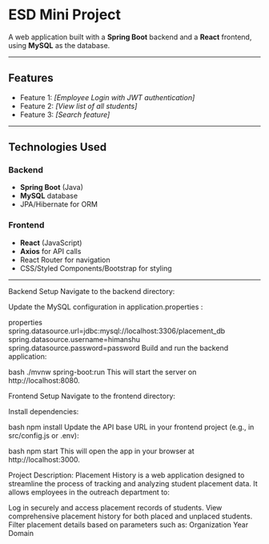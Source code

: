 # ESD Mini Project

A web application built with a **Spring Boot** backend and a **React** frontend, using **MySQL** as the database.


---

## Features
- Feature 1: *[Employee Login with JWT authentication]*
- Feature 2: *[View list of all students]*
- Feature 3: *[Search feature]*

---

## Technologies Used
### Backend
- **Spring Boot** (Java)
- **MySQL** database
- JPA/Hibernate for ORM

### Frontend
- **React** (JavaScript)
- **Axios** for API calls
- React Router for navigation
- CSS/Styled Components/Bootstrap for styling


---

Backend Setup
Navigate to the backend directory:

Update the MySQL configuration in application.properties :

properties
spring.datasource.url=jdbc:mysql://localhost:3306/placement_db
spring.datasource.username=himanshu
spring.datasource.password=password
Build and run the backend application:

bash
./mvnw spring-boot:run
This will start the server on http://localhost:8080.

Frontend Setup
Navigate to the frontend directory:


Install dependencies:

bash
npm install
Update the API base URL in your frontend project (e.g., in src/config.js or .env):


bash
npm start
This will open the app in your browser at http://localhost:3000.

Project Description:
Placement History is a web application designed to streamline the process of tracking and analyzing student placement data. It allows employees in the outreach department to:

Log in securely and access placement records of students.
View comprehensive placement history for both placed and unplaced students.
Filter placement details based on parameters such as:
Organization
Year
Domain
